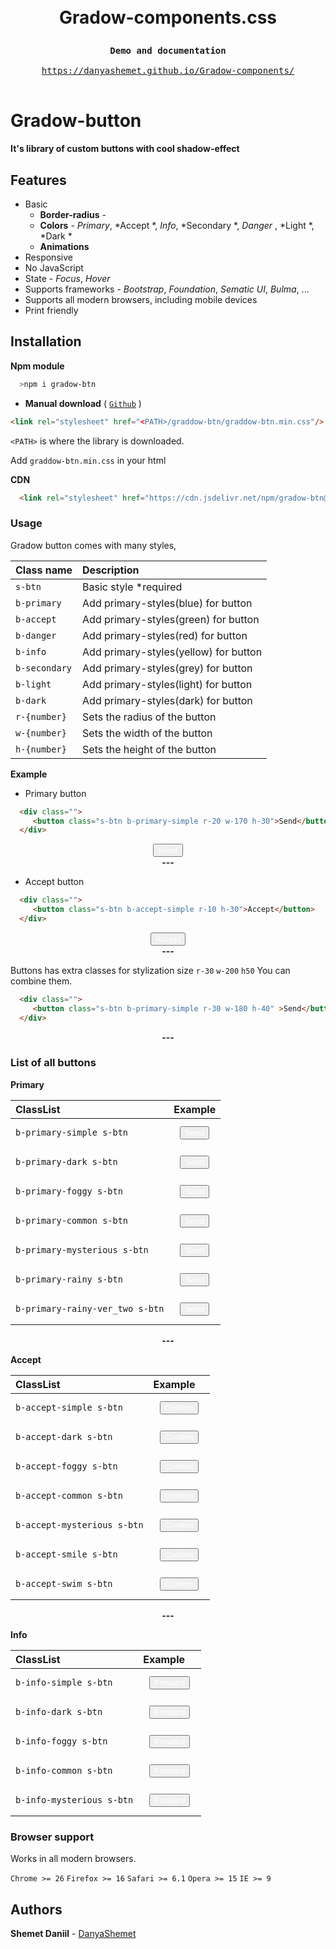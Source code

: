 
 <link rel="stylesheet" href="https://cdn.jsdelivr.net/npm/gradow-btn@1.1.0/gradow-btn.min.css"/>
<h1 align="center">

 <br> Gradow-components.css <br>
</h1>

<div class="highlight highlight-source-shell">
<pre>
<div align="center"><strong >Demo and documentation</strong></div>
<div align="center"><a align="center" href="https://danyashemet.github.io/Gradow-components/">https://danyashemet.github.io/Gradow-components/</a></div>
</pre>
</div>


# Gradow-button

**It's library of custom buttons with cool shadow-effect**

## Features
* Basic
  - **Border-radius**   - 
  - **Colors** - *Primary*, *Accept *, *Info*, *Secondary *, *Danger* , *Light  *, *Dark * 
  - **Animations** 
 * Responsive
 * No JavaScript
 * State - *Focus*, *Hover*
 * Supports frameworks - *Bootstrap*, *Foundation*, *Sematic UI*, *Bulma*, ...
 * Supports all modern browsers, including mobile devices
 * Print friendly

## Installation
  
**Npm module**

```sh
  >npm i gradow-btn 
```

- **Manual download** ( [`Github`](https://github.com/DanyaShemet/Gradow-components.git) )

```html
<link rel="stylesheet" href="<PATH>/graddow-btn/graddow-btn.min.css"/>
```
`<PATH>` is where the library is downloaded.

Add `graddow-btn.min.css` in your html

 **CDN** 
```html
  <link rel="stylesheet" href="https://cdn.jsdelivr.net/npm/gradow-btn@1.1.0/gradow-btn.min.css"/>
```

### Usage

Gradow button comes with many styles,

| Class name      | Description                             |
| :----------     | :-----------------------                |
| `s-btn`         | Basic style *required                   |
| `b-primary`     | Add primary-styles(blue) for button     |
| `b-accept`      | Add primary-styles(green) for button    |
| `b-danger`      | Add primary-styles(red) for button      |
| `b-info`        | Add primary-styles(yellow) for button   |
| `b-secondary`   | Add primary-styles(grey) for button     |
| `b-light`       | Add primary-styles(light) for button    |
| `b-dark`        | Add primary-styles(dark) for button     |
| `r-{number}`    | Sets the radius of the button           |
| `w-{number}`    | Sets the width of the button            |
| `h-{number}`    | Sets the height of the button           |


**Example**

  - Primary button

```html
  <div class="">
     <button class="s-btn b-primary-simple r-20 w-170 h-30">Send</button>
  </div>
```

<div align="center">
 <button class="s-btn b-primary-simple r-20 w-170 h-30" style="color: #fff">Send</button>
</div>


<div align="center"><strong >---</strong></div>

  - Accept button

```html
  <div class="">
     <button class="s-btn b-accept-simple r-10 h-30">Accept</button>
  </div>
```
<div align="center">
     <button class="s-btn b-accept-simple r-10 h-30" style="color: #fff">Accept</button>
  </div>

<div align="center"><strong >---</strong></div>

Buttons has extra classes for stylization size `r-30` `w-200` `h50`
You can combine them.

```html
  <div class="">
     <button class="s-btn b-primary-simple r-30 w-180 h-40" >Send</button>
  </div>
```
<div align="center"><strong >---</strong></div>


### List of all buttons

  **Primary** 
  
| ClassList                       | Example                                                                               |
| :----------                     | :-------------------------------------------------------------------                        |
| `b-primary-simple s-btn`        | <button class="s-btn b-primary-simple" style="color: #fff; margin: 10px;">Send</button>      |
| `b-primary-dark s-btn`          | <button class="s-btn b-primary-dark" style="color: #fff; margin: 10px;">Send</button>      |
| `b-primary-foggy s-btn`         | <button class="s-btn b-primary-foggy" style="color: #fff; margin: 10px;">Send</button>      |
| `b-primary-common s-btn`        | <button class="s-btn b-primary-common" style="color: #fff; margin: 10px;">Send</button>     |
| `b-primary-mysterious s-btn`    | <button class="s-btn b-primary-mysterious" style="color: #fff; margin: 10px;">Send</button>  |
| `b-primary-rainy s-btn`         | <button class="s-btn b-primary-rainy" style="color: #fff; margin: 10px;">Send</button>      |
| `b-primary-rainy-ver_two s-btn` | <button class="s-btn b-primary-rainy-ver_two" style="color: #fff; margin: 10px;">Send</button>|

<div align="center"><strong >---</strong></div>

  **Accept** 
  
| ClassList                        | Example                                                                               |
| :----------                      | :-------------------------------------------------------------------                        |
| `b-accept-simple s-btn`          | <button class="s-btn b-accept-simple" style="color: #fff; margin: 10px;">Confirm</button>      |
| `b-accept-dark s-btn`            | <button class="s-btn b-accept-dark " style="color: #fff; margin: 10px;">Confirm</button>      |
| `b-accept-foggy s-btn`           | <button class="s-btn b-accept-foggy" style="color: #fff; margin: 10px;">Confirm</button>      |
| `b-accept-common s-btn`          | <button class="s-btn b-accept-common " style="color: #fff; margin: 10px;">Confirm</button>     |
| `b-accept-mysterious s-btn`      | <button class="s-btn b-accept-mysterious " style="color: #fff; margin: 10px;">Confirm</button>  |
| `b-accept-smile s-btn`           | <button class="s-btn b-accept-smile " style="color: #fff; margin: 10px;">Confirm</button>      |
| `b-accept-swim s-btn`            | <button class="s-btn b-accept-swim " style="color: #fff; margin: 10px;">Confirm</button>|

<div align="center"><strong >---</strong></div>

  **Info** 
  
| ClassList                        | Example                                                                               |
| :----------                      | :-------------------------------------------------------------------                        |
| `b-info-simple s-btn`            | <button class="s-btn b-info-simple" style="color: #fff; margin: 10px;">Forward</button>      |
| `b-info-dark s-btn`              | <button class="s-btn b-info-dark " style="color: #fff; margin: 10px;">Forward</button>      |
| `b-info-foggy s-btn`             | <button class="s-btn b-info-foggy" style="color: #fff; margin: 10px;">Forward</button>      |
| `b-info-common s-btn`            | <button class="s-btn b-info-common " style="color: #fff; margin: 10px;">Forward</button>     |
| `b-info-mysterious s-btn`        | <button class="s-btn b-info-mysterious " style="color: #fff; margin: 10px;">Forward</button>  |


### Browser support

Works in all modern browsers.

`Chrome >= 26` `Firefox >= 16` `Safari >= 6.1` `Opera >= 15` `IE >= 9`

## Authors

**Shemet Daniil** - [DanyaShemet](https://github.com/DanyaShemet)


    

